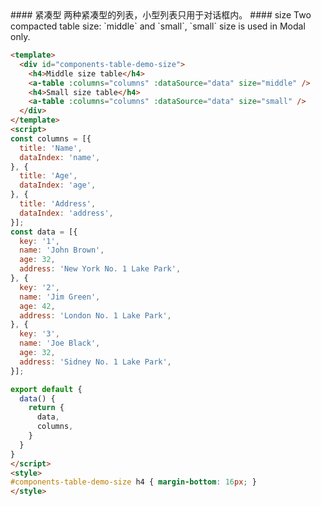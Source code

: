 <cn>
#### 紧凑型
两种紧凑型的列表，小型列表只用于对话框内。
</cn>

<us>
#### size
Two compacted table size: `middle` and `small`, `small` size is used in Modal only.
</us>

```html
<template>
  <div id="components-table-demo-size">
    <h4>Middle size table</h4>
    <a-table :columns="columns" :dataSource="data" size="middle" />
    <h4>Small size table</h4>
    <a-table :columns="columns" :dataSource="data" size="small" />
  </div>
</template>
<script>
const columns = [{
  title: 'Name',
  dataIndex: 'name',
}, {
  title: 'Age',
  dataIndex: 'age',
}, {
  title: 'Address',
  dataIndex: 'address',
}];
const data = [{
  key: '1',
  name: 'John Brown',
  age: 32,
  address: 'New York No. 1 Lake Park',
}, {
  key: '2',
  name: 'Jim Green',
  age: 42,
  address: 'London No. 1 Lake Park',
}, {
  key: '3',
  name: 'Joe Black',
  age: 32,
  address: 'Sidney No. 1 Lake Park',
}];

export default {
  data() {
    return {
      data,
      columns,
    }
  }
}
</script>
<style>
#components-table-demo-size h4 { margin-bottom: 16px; }
</style>
```
